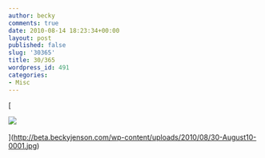 ```yaml
---
author: becky
comments: true
date: 2010-08-14 18:23:34+00:00
layout: post
published: false
slug: '30365'
title: 30/365
wordpress_id: 491
categories:
- Misc
---
```


[


![](http://beta.beckyjenson.com/wp-content/uploads/2010/08/30-August10-0001.jpg) 

](http://beta.beckyjenson.com/wp-content/uploads/2010/08/30-August10-0001.jpg)
